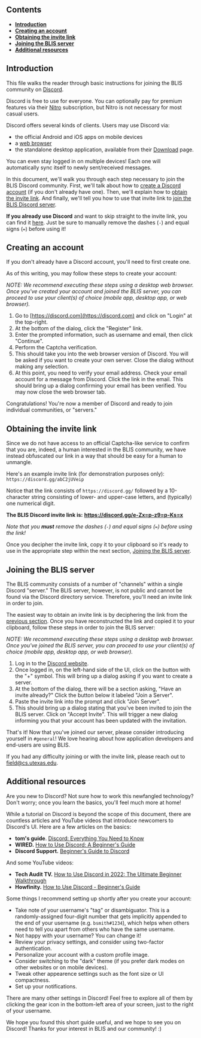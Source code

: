 ## Contents

* **[Introduction](Discord.md#introduction)**
* **[Creating an account](Discord.md#creating-an-account)**
* **[Obtaining the invite link](Discord.md#obtaining-the-invite-link)**
* **[Joining the BLIS server](Addons.md#joining-the-blis-server)**
* **[Additional resources](Discord.md#additional-resources)**


## Introduction

This file walks the reader through basic instructions for joining the BLIS community on [Discord](https://discord.com).

Discord is free to use for everyone. You can optionally pay for premium features via their [Nitro](https://discord.com/nitro) subscription, but Nitro is not necessary for most casual users.

Discord offers several kinds of clients. Users may use Discord via:

- the official Android and iOS apps on mobile devices
- a [web browser](https://discord.com/login)
- the standalone desktop application, available from their [Download](https://discord.com/download) page.

You can even stay logged in on multiple devices! Each one will automatically sync itself to newly sent/received messages.

In this document, we'll walk you through each step necessary to join the BLIS Discord community. First, we'll talk about how to [create a Discord account](#creating-an-account) (if you don't already have one). Then, we'll explain how to [obtain the invite link](#obtaining-the-invite-link). And finally, we'll tell you how to use that invite link to [join the BLIS Discord server](#joining-the-blis-server).

**If you already use Discord** and want to skip straight to the invite link, you can find it [here](#obtaining-the-invite-link). Just be sure to manually remove the dashes (`-`) and equal signs (`=`) before using it!


## Creating an account

If you don't already have a Discord account, you'll need to first create one.

As of this writing, you may follow these steps to create your account:

*NOTE: We recommend executing these steps using a desktop web browser. Once you've created your account and joined the BLIS server, you can proceed to use your client(s) of choice (mobile app, desktop app, or web browser).*

1. Go to [https://discord.com](https://discord.com) and click on "Login" at the top-right.
2. At the bottom of the dialog, click the "Register" link.
3. Enter the prompted information, such as username and email, then click "Continue".
4. Perform the Captcha verification.
5. This should take you into the web browser version of Discord. You will be asked if you want to create your own server. Close the dialog without making any selection.
6. At this point, you need to verify your email address. Check your email account for a message from Discord. Click the link in the email. This should bring up a dialog confirming your email has been verified. You may now close the web browser tab.

Congratulations! You're now a member of Discord and ready to join individual communities, or "servers."


## Obtaining the invite link

Since we do not have access to an official Captcha-like service to confirm that you are, indeed, a human interested in the BLIS community, we have instead obfuscated our link in a way that should be easy for a human to unmangle.

Here's an example invite link (for demonstration purposes only): `https://discord.gg/abC2jUVeip`

Notice that the link consists of `https://discord.gg/` followed by a 10-character string consisting of lower- and upper-case letters, and (typically) one numerical digit.

**The BLIS Discord invite link is:** **https://discord.gg/e-Zx=p-z9=p-Ks=x**

*Note that you **must** remove the dashes (`-`) and equal signs (`=`) before using the link!*

Once you decipher the invite link, copy it to your clipboard so it's ready to use in the appropriate step within the next section, [Joining the BLIS server](#joining-the-blis-server).


## Joining the BLIS server

The BLIS community consists of a number of "channels" within a single Discord "server." The BLIS server, however, is not public and cannot be found via the Discord directory service. Therefore, you'll need an invite link in order to join.

The easiest way to obtain an invite link is by deciphering the link from the [previous section](#obtaining-the-invite-link). Once you have reconstructed the link and copied it to your clipboard, follow these steps in order to join the BLIS server:

*NOTE: We recommend executing these steps using a desktop web browser. Once you've joined the BLIS server, you can proceed to use your client(s) of choice (mobile app, desktop app, or web browser).*

1. Log in to the [Discord website](https://discord.com).
2. Once logged in, on the left-hand side of the UI, click on the button with the "+" symbol. This will bring up a dialog asking if you want to create a server.
3. At the bottom of the dialog, there will be a section asking, "Have an invite already?" Click the button below it labeled "Join a Server".
4. Paste the invite link into the prompt and click "Join Server".
5. This should bring up a dialog stating that you've been invited to join the BLIS server. Click on "Accept Invite". This will trigger a new dialog informing you that your account has been updated with the invitation.

That's it! Now that you've joined our server, please consider introducing yourself in `#general`! We love hearing about how application developers and end-users are using BLIS.

If you had any difficulty joining or with the invite link, please reach out to [field@cs.utexas.edu](field@cs.utexas.edu).


## Additional resources

Are you new to Discord? Not sure how to work this newfangled technology? Don't worry; once you learn the basics, you'll feel much more at home!

While a tutorial on Discord is beyond the scope of this document, there are countless articles and YouTube videos that introduce newcomers to Discord's UI. Here are a few articles on the basics:

- **tom's guide**. [Discord: Everything You Need to Know](https://www.tomsguide.com/us/what-is-discord,review-5203.html)
- **WIRED.** [How to Use Discord: A Beginner's Guide](https://www.wired.com/story/how-to-use-discord/)
- **Discord Support.** [Beginner's Guide to Discord](https://support.discord.com/hc/en-us/articles/360045138571-Beginner-s-Guide-to-Discord)

And some YouTube videos:

- **Tech Audit TV.** [How to Use Discord in 2022: The Ultimate Beginner Walkthrough](https://www.youtube.com/watch?v=nPmdafMo1b8)
- **Howfinity.** [How to Use Discord - Beginner's Guide](https://www.youtube.com/watch?v=rnYGrq95ezA)

Some things I recommend setting up shortly after you create your account:

- Take note of your username's "tag" or disambiguator. This is a randomly-assigned four-digit number that gets implicitly appended to the end of your username (e.g. `bsmith#1234`), which helps when others need to tell you apart from others who have the same username.
- Not happy with your username? You can change it!
- Review your privacy settings, and consider using two-factor authentication.
- Personalize your account with a custom profile image.
- Consider switching to the "dark" theme (if you prefer dark modes on other websites or on mobile devices).
- Tweak other appearence settings such as the font size or UI compactness.
- Set up your notifications.

There are many other settings in Discord! Feel free to explore all of them by clicking the gear icon in the bottom-left area of your screen, just to the right of your username.

We hope you found this short guide useful, and we hope to see you on Discord! Thanks for your interest in BLIS and our community! :)
